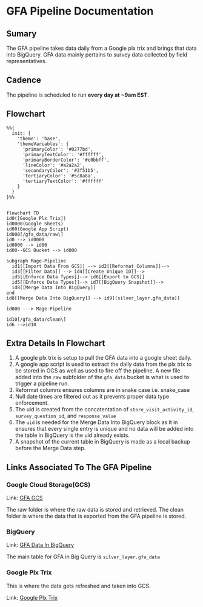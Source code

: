
# GFA Pipeline Documentation

## Sumary
The GFA pipeline takes data daily from a Google plx trix and brings that data into BigQuery. GFA data mainly pertains to survey data collected by field representatives.

## Cadence
The pipeline is scheduled to run **every day at ~9am EST**.



## Flowchart


```mermaid
%%{
  init: {
    'theme': 'base',
    'themeVariables': {
      'primaryColor': '#0277bd',
      'primaryTextColor': '#ffffff',
      'primaryBorderColor': '#e0bbff',
      'lineColor': '#a2a2a2',
      'secondaryColor': '#3f51b5',
      'tertiaryColor': '#5c8a8a',
      'tertiaryTextColor': '#ffffff'
    }
  }
}%%


flowchart TD
id0([Google Plx Trix])
id0000(Google Sheets)
id00(Google App Script)
id000[/gfa_data/raw\]
id0 --> id0000
id0000 --> id00
id00--GCS Bucket --> id000

subgraph Mage-Pipeline
  id1[[Import Data From GCS]] --> id2[[Reformat Columns]]-->
  id3[[Filter Data]] --> id4[[Create Unique ID]]-->
  id5[[Enforce Data Types]]--> id6[[Export to GCS]]
  id5[[Enforce Data Types]]--> id7[[BigQuery Snapshot]]-->
  id8[[Merge Data Into BigQuery]] 
end
id8[[Merge Data Into BigQuery]] --> id9[(silver_layer.gfa_data)]

id000 ---> Mage-Pipeline

id10[/gfa_data/clean\]
id6 -->id10

```
## Extra Details In Flowchart
1. A google plx trix is setup to pull the GFA data into a google sheet daily.
2. A google app script is used to extract the daily data from the plx trix to be stored in GCS as well as used to fire off the pipeline. A new file added into the `raw` subfolder of the `gfa_data` bucket is what is used to trigger a pipeline run.
3. Reformat columns ensures columns are in snake case i.e. snake_case
4. Null date times are filtered out as it prevents proper data type enforcement.
5. The uid is created from the concatentation of `store_visit_activity_id`, `survey_question_id`, and `response_value`
6. The `uid` is needed for the Merge Data Into BigQuery block as it in ensures that every single entry is unique and no data will be added into the table in BigQuery is the uid already exists.
7. A snapshot of the current table in BigQuery is made as a local backup before the Merge Data step.


## Links Associated To The GFA Pipeline
### Google Cloud Storage(GCS)
Link: [GFA GCS](https://console.cloud.google.com/storage/browser/gfa_data;tab=objects?forceOnBucketsSortingFiltering=true&authuser=0&project=orbital-airfoil-393318&prefix=&forceOnObjectsSortingFiltering=false)

The raw folder is where the raw data is stored and retrieved.
The clean folder is where the data that is exported from the GFA pipeline is stored.

### BigQuery

Link: [GFA Data In BigQuery](https://console.cloud.google.com/bigquery?referrer=search&authuser=0&project=orbital-airfoil-393318&ws=!1m13!1m3!8m2!1s788520541806!2sec894000df164909abfd085a6b226497!1m3!8m2!1s788520541806!2s566a4afb7e8f4248852f366291272b93!1m4!4m3!1sorbital-airfoil-393318!2ssilver_layer!3sgfa_data&rapt=AEjHL4P2Aj3Y_3y1lr9qjXMkE81QjHY1rnPyy4fSUwgdCq-kZxQ0eVvXh6B5msvwDWyBpmXY1OatLBl-_UhelmLO-0yf5_EmwNwVLIrCvqetfkngIwSIWV8)

The main table for GFA in Big Query is `silver_layer.gfa_data`

### Google Plx Trix
This is where the data gets refreshed and taken into GCS.

Link: [Google Plx Trix](https://docs.google.com/spreadsheets/d/1ZRD9BfhBz9WYWz7ZxwtO-6X_1t5XkLCvu39b8ifZSK0/edit#gid=156467221)











